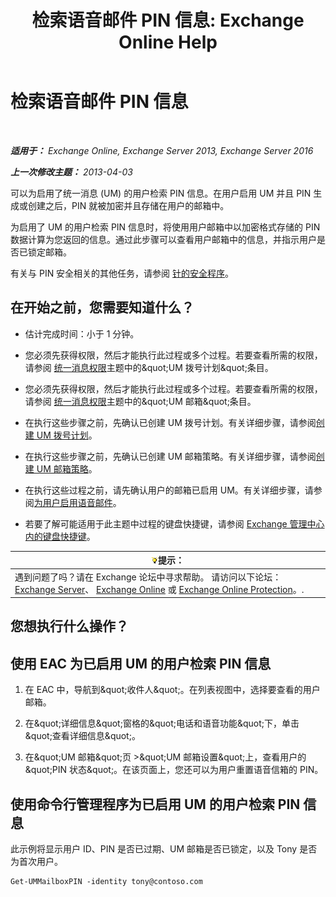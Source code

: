 ﻿---
title: '检索语音邮件 PIN 信息: Exchange Online Help'
TOCTitle: 检索语音邮件 PIN 信息
ms:assetid: 01517cca-99fe-46b2-b586-19e8d2707728
ms:mtpsurl: https://technet.microsoft.com/zh-cn/library/Aa995900(v=EXCHG.150)
ms:contentKeyID: 54652228
ms.date: 05/23/2018
mtps_version: v=EXCHG.150
ms.translationtype: MT
---

# 检索语音邮件 PIN 信息

 

_**适用于：** Exchange Online, Exchange Server 2013, Exchange Server 2016_

_**上一次修改主题：** 2013-04-03_

可以为启用了统一消息 (UM) 的用户检索 PIN 信息。在用户启用 UM 并且 PIN 生成或创建之后，PIN 就被加密并且存储在用户的邮箱中。

为启用了 UM 的用户检索 PIN 信息时，将使用用户邮箱中以加密格式存储的 PIN 数据计算为您返回的信息。通过此步骤可以查看用户邮箱中的信息，并指示用户是否已锁定邮箱。

有关与 PIN 安全相关的其他任务，请参阅 [针的安全程序](pin-security-procedures-exchange-2013-help.md)。

## 在开始之前，您需要知道什么？

  - 估计完成时间：小于 1 分钟。

  - 您必须先获得权限，然后才能执行此过程或多个过程。若要查看所需的权限，请参阅 [统一消息权限](unified-messaging-permissions-exchange-2013-help.md)主题中的\&quot;UM 拨号计划\&quot;条目。

  - 您必须先获得权限，然后才能执行此过程或多个过程。若要查看所需的权限，请参阅 [统一消息权限](unified-messaging-permissions-exchange-2013-help.md)主题中的\&quot;UM 邮箱\&quot;条目。

  - 在执行这些步骤之前，先确认已创建 UM 拨号计划。有关详细步骤，请参阅[创建 UM 拨号计划](create-a-um-dial-plan-exchange-2013-help.md)。

  - 在执行这些步骤之前，先确认已创建 UM 邮箱策略。有关详细步骤，请参阅[创建 UM 邮箱策略](create-a-um-mailbox-policy-exchange-2013-help.md)。

  - 在执行这些过程之前，请先确认用户的邮箱已启用 UM。有关详细步骤，请参阅[为用户启用语音邮件](enable-a-user-for-voice-mail-exchange-2013-help.md)。

  - 若要了解可能适用于此主题中过程的键盘快捷键，请参阅 [Exchange 管理中心内的键盘快捷键](keyboard-shortcuts-in-the-exchange-admin-center-exchange-online-protection-help.md)。

<table>
<thead>
<tr class="header">
<th><img src="images/Bb124558.tip(EXCHG.150).gif" title="提示" alt="提示" />提示：</th>
</tr>
</thead>
<tbody>
<tr class="odd">
<td>遇到问题了吗？请在 Exchange 论坛中寻求帮助。 请访问以下论坛：<a href="https://go.microsoft.com/fwlink/p/?linkid=60612">Exchange Server</a>、 <a href="https://go.microsoft.com/fwlink/p/?linkid=267542">Exchange Online</a> 或 <a href="https://go.microsoft.com/fwlink/p/?linkid=285351">Exchange Online Protection</a>。.</td>
</tr>
</tbody>
</table>


## 您想执行什么操作？

## 使用 EAC 为已启用 UM 的用户检索 PIN 信息

1.  在 EAC 中，导航到\&quot;收件人\&quot;。在列表视图中，选择要查看的用户邮箱。

2.  在\&quot;详细信息\&quot;窗格的\&quot;电话和语音功能\&quot;下，单击\&quot;查看详细信息\&quot;。

3.  在\&quot;UM 邮箱\&quot;页 \>\&quot;UM 邮箱设置\&quot;上，查看用户的\&quot;PIN 状态\&quot;。在该页面上，您还可以为用户重置语音信箱的 PIN。

## 使用命令行管理程序为已启用 UM 的用户检索 PIN 信息

此示例将显示用户 ID、PIN 是否已过期、UM 邮箱是否已锁定，以及 Tony 是否为首次用户。

    Get-UMMailboxPIN -identity tony@contoso.com

